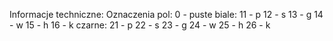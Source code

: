 Informacje techniczne:
	Oznaczenia pol:
		0 - puste
		biale:
		11 - p
		12 - s
		13 - g
		14 - w
		15 - h
		16 - k
		czarne:
		21 - p
		22 - s
		23 - g
		24 - w
		25 - h
		26 - k
